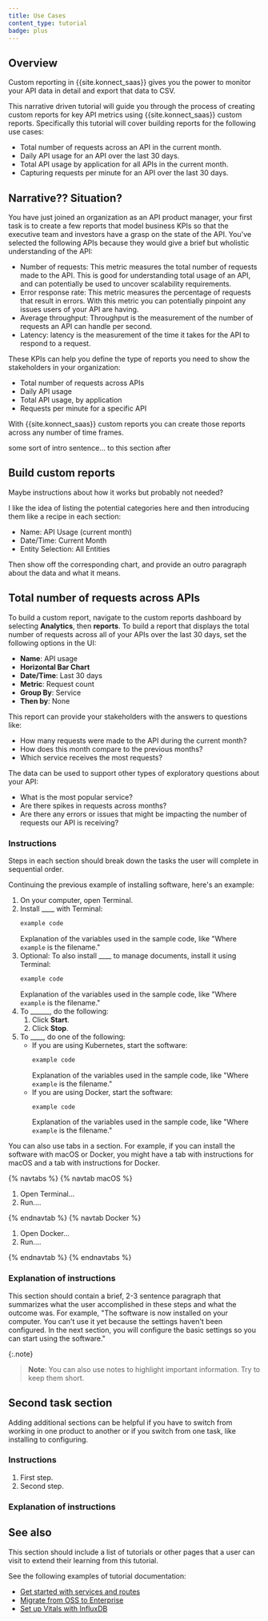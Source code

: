 ```yaml
---
title: Use Cases
content_type: tutorial
badge: plus
---
```


##  Overview
Custom reporting in {{site.konnect_saas}} gives you the power to monitor your API data in detail and export that data to CSV. 

This narrative driven tutorial will guide you through the process of creating custom reports for key API metrics using {{site.konnect_saas}} custom reports. Specifically this tutorial will cover building reports for the following use cases:

* Total number of requests across an API in the current month.
* Daily API usage for an API over the last 30 days. 
* Total API usage by application for all APIs in the current month. 
* Capturing requests per minute for an API over the last 30 days. 

## Narrative?? Situation? 

You have just joined an organization as an API product manager, your first task is to create a few reports that model business KPIs so that the executive team and investors have a grasp on the state of the API. You've selected the following APIs because they would give a brief but wholistic understanding of the API: 

* Number of requests: This metric measures the total number of requests made to the API. This is good for understanding total usage of an API, and can potentially be used to uncover scalability requirements. 
* Error response rate: This metric measures the percentage of requests that result in errors. With this metric you can potentially pinpoint any issues users of your API are having. 
* Average throughput: Throughput is the measurement of the number of requests an API can handle per second. 
* Latency: latency is the measurement of the time it takes for the API to respond to a request. 

These KPIs can help you define the type of reports you need to show the stakeholders in your organization:

* Total number of requests across APIs 
* Daily API usage 
* Total API usage, by application
* Requests per minute for a specific API 

With {{site.konnect_saas}} custom reports you can create those reports across any number of time frames.

some sort of intro sentence... to this section after 
## Build custom reports 
Maybe instructions about how it works but probably not needed? 

I like the idea of listing the potential categories here and then introducing them like a recipe in each section: 

* Name: API Usage (current month)
* Date/Time: Current Month
* Entity Selection: All Entities

Then show off the corresponding chart, and provide an outro paragraph about the data and what it means. 

## Total number of requests across APIs 

To build a custom report, navigate to the custom reports dashboard by selecting **Analytics**, then **reports**. To build a report that displays the total number of requests across all of your APIs over the last 30 days, set the following options in the UI: 

* **Name**: API usage
* **Horizontal Bar Chart**
* **Date/Time**: Last 30 days
* **Metric**: Request count
* **Group By**: Service
* **Then by**: None

<picture of finished chart>

This report can provide your stakeholders with the answers to questions like:

* How many requests were made to the API during the current month? 
* How does this month compare to the previous months? 
* Which service receives the most requests?

The data can be used to support other types of exploratory questions about your API: 

* What is the most popular service? 
* Are there spikes in requests across months? 
* Are there any errors or issues that might be impacting the number of requests our API is receiving? 


### Instructions

Steps in each section should break down the tasks the user will complete in sequential order.

Continuing the previous example of installing software, here's an example:

1. On your computer, open Terminal.
1. Install ____ with Terminal:
    ```sh
    example code
    ```
    Explanation of the variables used in the sample code, like "Where `example` is the filename."
1. Optional: To also install ____ to manage documents, install it using Terminal:
    ```sh
    example code
    ```
    Explanation of the variables used in the sample code, like "Where `example` is the filename."
1. To ______, do the following:
    1. Click **Start**.
    1. Click **Stop**.
1. To ____, do one of the following:
    * If you are using Kubernetes, start the software:
        ```sh
        example code
        ```
        Explanation of the variables used in the sample code, like "Where `example` is the filename."
    * If you are using Docker, start the software:
        ```sh
        example code
        ```
        Explanation of the variables used in the sample code, like "Where `example` is the filename."

You can also use tabs in a section. For example, if you can install the software with macOS or Docker, you might have a tab with instructions for macOS and a tab with instructions for Docker.

{% navtabs %}
{% navtab macOS %}

1. Open Terminal...
1. Run....

{% endnavtab %}
{% navtab Docker %}

1. Open Docker...
1. Run....

{% endnavtab %}
{% endnavtabs %}

### Explanation of instructions <!-- Optional, but recommended -->

This section should contain a brief, 2-3 sentence paragraph that summarizes what the user accomplished in these steps and what the outcome was. For example, "The software is now installed on your computer. You can't use it yet because the settings haven't been configured. In the next section, you will configure the basic settings so you can start using the software." 

{:.note}
> **Note**: You can also use notes to highlight important information. Try to keep them short.

## Second task section <!-- Optional -->

Adding additional sections can be helpful if you have to switch from working in one product to another or if you switch from one task, like installing to configuring. 

### Instructions

1. First step.
1. Second step.

### Explanation of instructions <!-- Optional, but recommended -->

## See also <!-- Optional, but recommended -->

This section should include a list of tutorials or other pages that a user can visit to extend their learning from this tutorial.

See the following examples of tutorial documentation:
* [Get started with services and routes](https://docs.konghq.com/gateway/latest/get-started/services-and-routes/)
* [Migrate from OSS to Enterprise](https://docs.konghq.com/gateway/latest/migrate-ce-to-ke/)
* [Set up Vitals with InfluxDB](https://docs.konghq.com/gateway/latest/kong-enterprise/analytics/influx-strategy/)